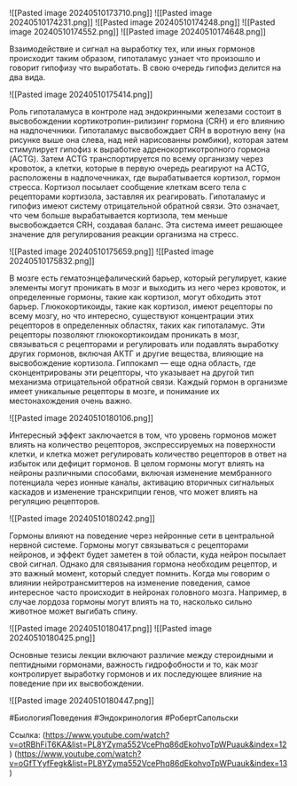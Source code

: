 
![[Pasted image 20240510173710.png]]
![[Pasted image 20240510174231.png]]
![[Pasted image 20240510174248.png]]
![[Pasted image 20240510174552.png]]
![[Pasted image 20240510174648.png]]

Взаимодействие и сигнал на выработку тех, или иных гормонов происходит таким образом, гипоталамус узнает что произошло и говорит гипофизу что выработать. В свою очередь гипофиз делится на два вида. 

![[Pasted image 20240510175414.png]]

Роль гипоталамуса в контроле над эндокринными железами состоит в  высвобождении кортикотропин-рилизинг гормона (CRH) и его влиянию на надпочечники. Гипоталамус высвобождает CRH в воротную вену (на рисунке выше она слева, над ней нарисованны ромбики), которая затем стимулирует гипофиз к выработке адренокортикотропного гормона (ACTG). Затем ACTG транспортируется по всему организму через кровоток, а клетки, которые в первую очередь реагируют на ACTG, расположены в надпочечниках, где вырабатывается кортизол, гормон стресса. Кортизол посылает сообщение клеткам всего тела с рецепторами кортизола, заставляя их реагировать. Гипоталамус и гипофиз имеют систему отрицательной обратной связи. Это означает, что чем больше вырабатывается кортизола, тем меньше высвобождается CRH, создавая баланс. Эта система имеет решающее значение для регулирования реакции организма на стресс.

![[Pasted image 20240510175659.png]]
![[Pasted image 20240510175832.png]]

В мозге есть гематоэнцефалический барьер, который регулирует, какие элементы могут проникать в мозг и выходить из него через кровоток, и определенные гормоны, такие как кортизол, могут обходить этот барьер. Глюкокортикоиды, такие как кортизол, имеют рецепторы по всему мозгу, но что интересно, существуют концентрации этих рецепторов в определенных областях, таких как гипоталамус. Эти рецепторы позволяют глюкокортикоидам проникать в мозг, связываться с рецепторами и регулировать или подавлять выработку других гормонов, включая АКТГ и другие вещества, влияющие на высвобождение кортизола. Гиппокамп — еще одна область, где сконцентрированы эти рецепторы, что указывает на другой тип механизма отрицательной обратной связи. Каждый гормон в организме имеет уникальные рецепторы в мозге, и понимание их местонахождения очень важно.

![[Pasted image 20240510180106.png]]

Интересный эффект заключается в том, что уровень гормонов может влиять на количество рецепторов, экспрессируемых на поверхности клетки, и клетка может регулировать количество рецепторов в ответ на избыток или дефицит гормонов. В целом гормоны могут влиять на нейроны различными способами, включая изменение мембранного потенциала через ионные каналы, активацию вторичных сигнальных каскадов и изменение транскрипции генов, что может влиять на регуляцию рецепторов. 

![[Pasted image 20240510180242.png]]

Гормоны влияют на поведение через нейронные сети в центральной нервной системе. Гормоны могут связываться с рецепторами нейронов, и эффект будет заметен в той области, куда нейрон посылает свой сигнал. Однако для связывания гормона необходим рецептор, и это важный момент, который следует помнить. Когда мы говорим о влиянии нейротрансмиттеров на изменение поведения, самое интересное часто происходит в нейронах головного мозга. Например, в случае лордоза гормоны могут влиять на то, насколько сильно животное может выгибать спину.


![[Pasted image 20240510180417.png]]
![[Pasted image 20240510180425.png]]

Основные тезисы лекции включают различие между стероидными и пептидными гормонами, важность гидрофобности и то, как мозг контролирует выработку гормонов и их последующее влияние на поведение при их высвобождении.

![[Pasted image 20240510180447.png]]

#БиологияПоведения #Эндокринология #РобертСапольски 

Ссылка: (https://www.youtube.com/watch?v=otRBhFiT6KA&list=PL8YZyma552VcePhq86dEkohvoTpWPuauk&index=12) (https://www.youtube.com/watch?v=oGfTYyfFegk&list=PL8YZyma552VcePhq86dEkohvoTpWPuauk&index=13)

